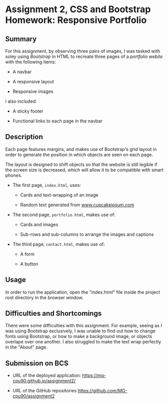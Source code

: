 # Assignment 2, CSS and Bootstrap Homework: Responsive Portfolio

## Summary

For this assignment, by observing three pairs of images, I was tasked with soley using _Bootstrap_ in HTML to recreate three pages of a *portfolio webite* with the following items:

* A navbar

* A responsive layout

* Responsive images

I also included: 

* A sticky footer

* Functional links to each page in the navbar


## Description

Each page features margins, and makes use of Bootstrap's grid layout in order to generate the position in which objects are seen on each page.

The layout is designed to shift objects so that the website is still legible if the screen size is decreased, which will allow it to be compatible with smart phones.

* The first page, `index.html`, uses:

    * Cards and text-wrapping of an image

    * Random text generated from www.cupcakeipsum.com

* The second page, `portfolio.html`, makes use of:

    * Cards and images

    * Sub-rows and sub-columns to arrange the images and captions

* The third page, `contact.html`, makes use of:

    * A form

    * A button


## Usage

In order to run the application, open the "index.html" file inside the project root directory in the browser window.


## Difficulties and Shortcomings

There were some difficulties with this assignment. For example, seeing as I was using Bootstrap exclusively, I was unable to find out how to change fonts using Bootstrap, or how to make a background image, or objects overlape over one another. I also struggled to make the text wrap perfectly in the "About" page.


## Submission on BCS

* URL of the deployed application: https://mg-cpu90.github.io/assignment2/

* URL of the GitHub repositories https://github.com/MG-cpu90/assignment2